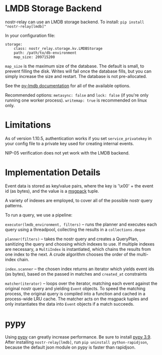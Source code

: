 # LMDB Storage Backend

nostr-relay can use an LMDB storage backend. To install: `pip install "nostr-relay[lmdb]"`

In your configuration file:
```
storage:
    class: nostr_relay.storage.kv.LMDBStorage
    path: /path/to/db-environment
    map_size: 209715200
```

`map_size` is the maximum size of the database. The default is small, to prevent filling the disk. Writes will fail once the database fills, but you can simply increase the size and restart. The database is not pre-allocated.

See the [py-lmdb documentation](https://lmdb.readthedocs.io/en/release/#environment-class) for all of the available options.

Recommended options: `metasync: false` and `lock: false` (if you're only running one worker process). `writemap: true` is recommended on linux only.

# Limitations

As of version 1.10.5, authentication works if you set `service_privatekey` in your config file to a private key used for creating internal events.

NIP-05 verification does not yet work with the LMDB backend.

# Implementation Details

Event data is stored as key/value pairs, where the key is '\x00' + the event id (as bytes), and the value is a [msgpack](http://msgpack.org) tuple.

A variety of indexes are employed, to cover all of the possible nostr query patterns.

To run a query, we use a pipeline:

`executor(lmdb_environment, filters)` – runs the planner and executes each query using a threadpool, collecting the results in a `collections.deque`  

`planner(filters)` – takes the nostr query and creates a QueryPlan, sanitizing the query and choosing which indexes to use. If multiple indexes are necessary, a `MultiIndex` is instantiated, which chains the results from one index to the next. A crude algorithm chooses the order of the multi-index chain.

`index.scanner` – the chosen index returns an iterator which yields event ids (as bytes), based on the passed in matches and `created_at` constraints

`matcher(iterator)` – loops over the iterator, matching each event against the original nostr query and yielding `Event` objects. To speed the matching process, the original query is compiled into a function and cached in a process-wide LRU cache. The matcher acts on the msgpack tuples and only instantiates the data into `Event` objects if a match succeeds. 

# pypy

Using [pypy](https://www.pypy.org) can greatly increase performance. Be sure to install [pypy 3.9](https://www.pypy.org/download.html).  
After installing `nostr-relay[lmdb]`, run `pip uninstall python-rapidjson`, because the default json module on pypy is faster than rapidjson.

